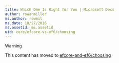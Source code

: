 ```yaml
---
title: Which One Is Right for You | Microsoft Docs
author: rowanmiller
ms.author: rowmil
ms.date: 10/27/2016
ms.assetid: ms.assetid
uid: core/efcore-vs-ef6/choosing
---
```


> [!WARNING]
> This content has moved to [efcore-and-ef6/choosing](../../efcore-and-ef6/choosing.md)
